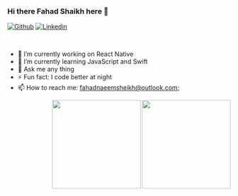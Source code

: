 ### Hi there Fahad Shaikh here 👋

[![Github](https://img.shields.io/badge/-Github-000?style=flat&logo=Github&logoColor=white)](https://github.com/fahadshaikh99/)
[![Linkedin](https://img.shields.io/badge/-LinkedIn-blue?style=flat&logo=Linkedin&logoColor=white)](https://www.linkedin.com/in/fahadshaikh99/)

<br />

- 🔭 I’m currently working on React Native
- 🌱 I’m currently learning JavaScript and Swift
- 💬 Ask me any thing
- ⚡ Fun fact: I code better at night
- 📫 How to reach me: fahadnaeemsheikh@outlook.com;

<img height="200" align="right"  src="https://cdn4.iconfinder.com/data/icons/logos-3/1300/swift-seeklogo-512.png">
<img height="200" align="right" src="https://cdn4.iconfinder.com/data/icons/logos-3/600/React.js_logo-512.png">

<!--
**fahadshaikh99/fahadshaikh99** is a ✨ _special_ ✨ repository because its `README.md` (this file) appears on your GitHub profile.

Here are some ideas to get you started:

- 🔭 I’m currently working on 
- 🌱 I’m currently learning ...
- 👯 I’m looking to collaborate on ...
- 🤔 I’m looking for help with ...
- 💬 Ask me about ...
- 📫 How to reach me: ...
- 😄 Pronouns: ...
- ⚡ Fun fact: ...
-->
